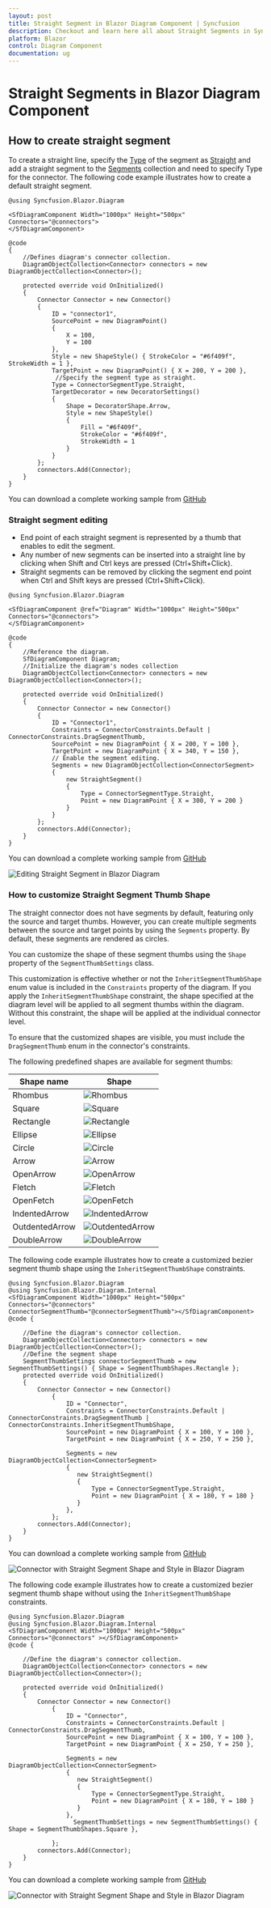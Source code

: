 ```yaml
---
layout: post
title: Straight Segment in Blazor Diagram Component | Syncfusion
description: Checkout and learn here all about Straight Segments in Syncfusion Blazor Diagram component and much more details.
platform: Blazor
control: Diagram Component
documentation: ug
---
```


# Straight Segments in Blazor Diagram Component

## How to create straight segment

To create a straight line, specify the [Type](https://help.syncfusion.com/cr/blazor/Syncfusion.Blazor.Diagram.Connector.html#Syncfusion_Blazor_Diagram_Connector_Type) of the segment as [Straight](https://help.syncfusion.com/cr/blazor/Syncfusion.Blazor.Diagram.ConnectorSegmentType.html#Syncfusion_Blazor_Diagram_ConnectorSegmentType_Straight) and add a straight segment to the  [Segments](https://help.syncfusion.com/cr/blazor/Syncfusion.Blazor.Diagram.Connector.html#Syncfusion_Blazor_Diagram_Connector_Segments) collection and need to specify Type for the connector. The following code example illustrates how to create a default straight segment.

```cshtml
@using Syncfusion.Blazor.Diagram

<SfDiagramComponent Width="1000px" Height="500px" Connectors="@connectors">
</SfDiagramComponent>

@code
{
    //Defines diagram's connector collection.
    DiagramObjectCollection<Connector> connectors = new DiagramObjectCollection<Connector>();

    protected override void OnInitialized()
    {
        Connector Connector = new Connector()
        {
            ID = "connector1",
            SourcePoint = new DiagramPoint()
            {
                X = 100,
                Y = 100
            },
            Style = new ShapeStyle() { StrokeColor = "#6f409f", StrokeWidth = 1 },
            TargetPoint = new DiagramPoint() { X = 200, Y = 200 },
             //Specify the segment type as straight.
            Type = ConnectorSegmentType.Straight,
            TargetDecorator = new DecoratorSettings()
            {
                Shape = DecoratorShape.Arrow,
                Style = new ShapeStyle()
                {
                    Fill = "#6f409f",
                    StrokeColor = "#6f409f",
                    StrokeWidth = 1
                }
            }
        };
        connectors.Add(Connector);
    }
}
```
You can download a complete working sample from [GitHub](https://github.com/SyncfusionExamples/Blazor-Diagram-Examples/tree/master/UG-Samples/Connectors/Segments/Straight)

### Straight segment editing

* End point of each straight segment is represented by a thumb that enables to edit the segment.
* Any number of new segments can be inserted into a straight line by clicking when Shift and Ctrl keys are pressed (Ctrl+Shift+Click).
* Straight segments can be removed by clicking the segment end point when Ctrl and Shift keys are pressed (Ctrl+Shift+Click).

```cshtml
@using Syncfusion.Blazor.Diagram

<SfDiagramComponent @ref="Diagram" Width="1000px" Height="500px" Connectors="@connectors">
</SfDiagramComponent>

@code
{
    //Reference the diagram.
    SfDiagramComponent Diagram;
    //Initialize the diagram's nodes collection
    DiagramObjectCollection<Connector> connectors = new DiagramObjectCollection<Connector>();

    protected override void OnInitialized()
    {
        Connector Connector = new Connector()
        { 
            ID = "Connector1",
            Constraints = ConnectorConstraints.Default | ConnectorConstraints.DragSegmentThumb,
            SourcePoint = new DiagramPoint { X = 200, Y = 100 },
            TargetPoint = new DiagramPoint { X = 340, Y = 150 },
            // Enable the segment editing.
            Segments = new DiagramObjectCollection<ConnectorSegment>
            {
                new StraightSegment()
                {
                    Type = ConnectorSegmentType.Straight,
                    Point = new DiagramPoint { X = 300, Y = 200 }
                }
            }
        };
        connectors.Add(Connector);
    }
}
```
You can download a complete working sample from [GitHub](https://github.com/SyncfusionExamples/Blazor-Diagram-Examples/tree/master/UG-Samples/Connectors/Segments/StraightSegmentEditing)

![Editing Straight Segment in Blazor Diagram](../../images/blazor-diagram-edit-straight-segment.gif)

### How to customize Straight Segment Thumb Shape 

The straight connector does not have segments by default, featuring only the source and target thumbs. However, you can create multiple segments between the source and target points by using the `Segments` property. By default, these segments are rendered as circles.

You can customize the shape of these segment thumbs using the `Shape` property of the `SegmentThumbSettings` class.

This customization is effective whether or not the `InheritSegmentThumbShape` enum value is included in the `Constraints` property of the diagram. If you apply the `InheritSegmentThumbShape` constraint, the shape specified at the diagram level will be applied to all segment thumbs within the diagram. Without this constraint, the shape will be applied at the individual connector level.

To ensure that the customized shapes are visible, you must include the `DragSegmentThumb` enum in the connector's constraints.

The following predefined shapes are available for segment thumbs:

| Shape name | Shape |
|-------- | -------- |
|Rhombus| ![Rhombus](../../images/RhombusStraight.png) |
| Square | ![Square](../../images/SquareStraight.png) |
| Rectangle | ![Rectangle](../../images/RectangleStraight.png) |
| Ellipse |![Ellipse](../../images/EllipseStraight.png) |
| Circle |![Circle](../../images/CircleStraight.png) |
|Arrow| ![Arrow](../../images/ArrowStraight.png) |
| OpenArrow | ![OpenArrow](../../images/OpenArrowStraight.png) |
| Fletch|![Fletch](../../images/FletchStraight.png) |
|OpenFetch| ![OpenFetch](../../images/OpenFetchStraight.png) |
| IndentedArrow | ![IndentedArrow](../../images/IndentedStraight.png) |
| OutdentedArrow | ![OutdentedArrow](../../images/OutdentedStraight.png) |
| DoubleArrow |![DoubleArrow](../../images/DoubleArrowStraight.png) |


The following code example illustrates how to create a customized bezier segment thumb shape using the `InheritSegmentThumbShape` constraints.

```cshtml
@using Syncfusion.Blazor.Diagram
@using Syncfusion.Blazor.Diagram.Internal
<SfDiagramComponent Width="1000px" Height="500px"  Connectors="@connectors" ConnectorSegmentThumb="@connectorSegmentThumb"></SfDiagramComponent>
@code {
    
    //Define the diagram's connector collection.
    DiagramObjectCollection<Connector> connectors = new DiagramObjectCollection<Connector>();
    //Define the segment shape
    SegmentThumbSettings connectorSegmentThumb = new SegmentThumbSettings() { Shape = SegmentThumbShapes.Rectangle };
    protected override void OnInitialized()
    {
        Connector Connector = new Connector()
            {
                ID = "Connector",
                Constraints = ConnectorConstraints.Default | ConnectorConstraints.DragSegmentThumb | ConnectorConstraints.InheritSegmentThumbShape,
                SourcePoint = new DiagramPoint { X = 100, Y = 100 },
                TargetPoint = new DiagramPoint { X = 250, Y = 250 },
                  
                Segments = new DiagramObjectCollection<ConnectorSegment>
                {
                   new StraightSegment()
                   {
                       Type = ConnectorSegmentType.Straight,
                       Point = new DiagramPoint { X = 180, Y = 180 }
                   }
                },
            };
        connectors.Add(Connector);
    }
}
```
You can download a complete working sample from [GitHub](https://github.com/SyncfusionExamples/Blazor-Diagram-Examples/tree/master/UG-Samples/Connectors/Segments/StraightSegmentShape)

![Connector with Straight Segment Shape and Style in Blazor Diagram](../../images/StraightSegmentShape.png)

The following code example illustrates how to create a customized bezier segment thumb shape without  using the `InheritSegmentThumbShape` constraints.

```cshtml
@using Syncfusion.Blazor.Diagram
@using Syncfusion.Blazor.Diagram.Internal
<SfDiagramComponent Width="1000px" Height="500px"  Connectors="@connectors" ></SfDiagramComponent>
@code {
    
    //Define the diagram's connector collection.
    DiagramObjectCollection<Connector> connectors = new DiagramObjectCollection<Connector>();
   
    protected override void OnInitialized()
    {
        Connector Connector = new Connector()
            {
                ID = "Connector",
                Constraints = ConnectorConstraints.Default | ConnectorConstraints.DragSegmentThumb,
                SourcePoint = new DiagramPoint { X = 100, Y = 100 },
                TargetPoint = new DiagramPoint { X = 250, Y = 250 },
                  
                Segments = new DiagramObjectCollection<ConnectorSegment>
                {
                   new StraightSegment()
                   {
                       Type = ConnectorSegmentType.Straight,
                       Point = new DiagramPoint { X = 180, Y = 180 }
                   }
                },
                  SegmentThumbSettings = new SegmentThumbSettings() { Shape = SegmentThumbShapes.Square },
           
            };
        connectors.Add(Connector);
    }
}
```
You can download a complete working sample from [GitHub](https://github.com/SyncfusionExamples/Blazor-Diagram-Examples/tree/master/UG-Samples/Connectors/Segments/SegmentShape)

![Connector with Straight Segment Shape and Style in Blazor Diagram](../../images/StraightSegmentShape1.png)
